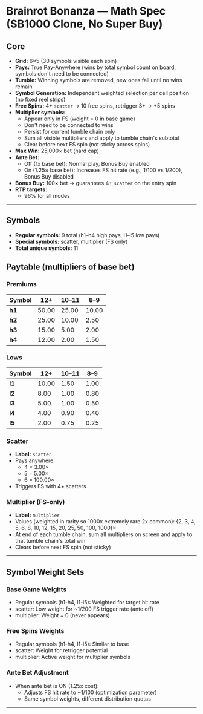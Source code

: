 # Brainrot Bonanza — Math Spec (SB1000 Clone, No Super Buy)

## Core
- **Grid:** 6×5 (30 symbols visible each spin)
- **Pays:** True Pay-Anywhere (wins by total symbol count on board, symbols don't need to be connected)
- **Tumble:** Winning symbols are removed, new ones fall until no wins remain
- **Symbol Generation:** Independent weighted selection per cell position (no fixed reel strips)
- **Free Spins:** 4+ `scatter` → 10 free spins, retrigger 3+ → +5 spins
- **Multiplier symbols:**
  - Appear only in FS (weight = 0 in base game)
  - Don't need to be connected to wins
  - Persist for current tumble chain only
  - Sum all visible multipliers and apply to tumble chain's subtotal
  - Clear before next FS spin (not sticky across spins)
- **Max Win:** 25,000× bet (hard cap)
- **Ante Bet:**
  - Off (1x base bet): Normal play, Bonus Buy enabled
  - On (1.25× base bet): Increases FS hit rate (e.g., 1/100 vs 1/200), Bonus Buy disabled
- **Bonus Buy:** 100× bet → guarantees 4+ `scatter` on the entry spin
- **RTP targets:**
  - 96% for all modes

---

## Symbols
- **Regular symbols:** 9 total (h1–h4 high pays, l1–l5 low pays)
- **Special symbols:** scatter, multiplier (FS only)
- **Total unique symbols:** 11

## Paytable (multipliers of base bet)

### Premiums
| Symbol | 12+ | 10–11 | 8–9 |
|--------|-----|-------|-----|
| **h1** | 50.00 | 25.00 | 10.00 |
| **h2** | 25.00 | 10.00 | 2.50 |
| **h3** | 15.00 | 5.00  | 2.00 |
| **h4** | 12.00 | 2.00  | 1.50 |

### Lows
| Symbol | 12+ | 10–11 | 8–9 |
|--------|-----|-------|-----|
| **l1** | 10.00 | 1.50 | 1.00 |
| **l2** | 8.00  | 1.00 | 0.80 |
| **l3** | 5.00  | 1.00 | 0.50 |
| **l4** | 4.00  | 0.90 | 0.40 |
| **l5** | 2.00  | 0.75 | 0.25 |

### Scatter
- **Label:** `scatter`  
- Pays anywhere:  
  - 4 = 3.00×  
  - 5 = 5.00×  
  - 6 = 100.00×  
- Triggers FS with 4+ scatters  

### Multiplier (FS-only)
- **Label:** `multiplier`
- Values (weighted in rarity so 1000x extremely rare 2x common): {2, 3, 4, 5, 6, 8, 10, 12, 15, 20, 25, 50, 100, 1000}×
- At end of each tumble chain, sum all multipliers on screen and apply to that tumble chain's total win
- Clears before next FS spin (not sticky)

---

## Symbol Weight Sets

### Base Game Weights
- Regular symbols (h1-h4, l1-l5): Weighted for target hit rate
- scatter: Low weight for ~1/200 FS trigger rate (ante off)
- multiplier: Weight = 0 (never appears)

### Free Spins Weights
- Regular symbols (h1-h4, l1-l5): Similar to base
- scatter: Weight for retrigger potential
- multiplier: Active weight for multiplier symbols

### Ante Bet Adjustment
- When ante bet is ON (1.25x cost):
  - Adjusts FS hit rate to ~1/100 (optimization parameter)
  - Same symbol weights, different distribution quotas

---

